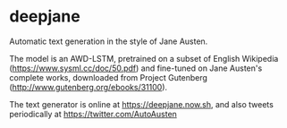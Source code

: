 # deepjane

Automatic text generation in the style of Jane Austen.

The model is an AWD-LSTM, pretrained on a subset of English Wikipedia (https://www.sysml.cc/doc/50.pdf)
and fine-tuned on Jane Austen's complete works, downloaded from Project Gutenberg (http://www.gutenberg.org/ebooks/31100).

The text generator is online at https://deepjane.now.sh, and also tweets periodically at https://twitter.com/AutoAusten
